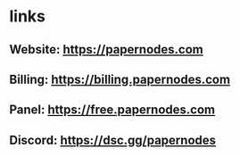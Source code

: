 # links

## Website: https://papernodes.com 

## Billing: https://billing.papernodes.com 

## Panel: https://free.papernodes.com

## Discord: https://dsc.gg/papernodes
